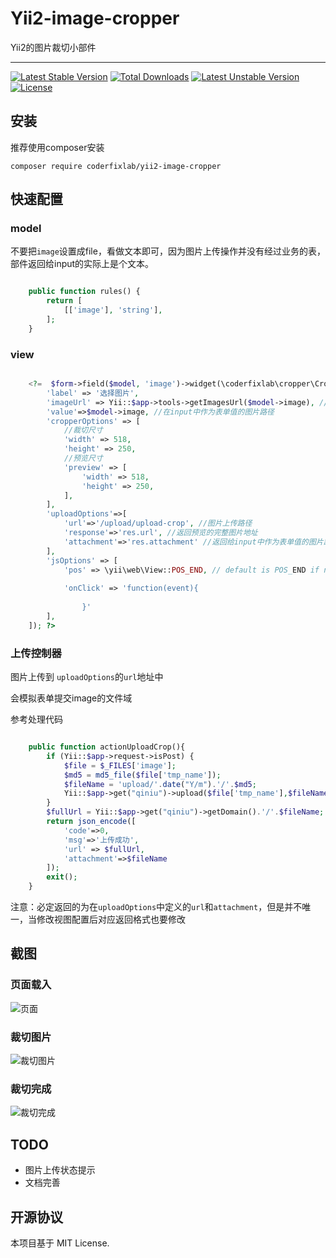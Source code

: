 # Yii2-image-cropper
Yii2的图片裁切小部件

-----
[![Latest Stable Version](https://poser.pugx.org/coderfixlab/yii2-image-cropper/v)](//packagist.org/packages/coderfixlab/yii2-image-cropper) [![Total Downloads](https://poser.pugx.org/coderfixlab/yii2-image-cropper/downloads)](//packagist.org/packages/coderfixlab/yii2-image-cropper) [![Latest Unstable Version](https://poser.pugx.org/coderfixlab/yii2-image-cropper/v/unstable)](//packagist.org/packages/coderfixlab/yii2-image-cropper) [![License](https://poser.pugx.org/coderfixlab/yii2-image-cropper/license)](//packagist.org/packages/coderfixlab/yii2-image-cropper)
## 安装

推荐使用composer安装

```shell
composer require coderfixlab/yii2-image-cropper
```

## 快速配置 


### model

不要把`image`设置成file，看做文本即可，因为图片上传操作并没有经过业务的表，部件返回给input的实际上是个文本。

```php

    public function rules() {
        return [
            [['image'], 'string'],
        ];
    }

```

### view

```php

    <?=  $form->field($model, 'image')->widget(\coderfixlab\cropper\Cropper::className(), [
        'label' => '选择图片',
        'imageUrl' => Yii::$app->tools->getImagesUrl($model->image), //页面展示的图片路径
        'value'=>$model->image, //在input中作为表单值的图片路径
        'cropperOptions' => [
            //裁切尺寸
            'width' => 518, 
            'height' => 250, 
            //预览尺寸
            'preview' => [
                'width' => 518, 
                'height' => 250,
            ],
        ],
        'uploadOptions'=>[
            'url'=>'/upload/upload-crop', //图片上传路径
            'response'=>'res.url', //返回预览的完整图片地址
            'attachment'=>'res.attachment' //返回给input中作为表单值的图片路径
        ],
        'jsOptions' => [
            'pos' => \yii\web\View::POS_END, // default is POS_END if not specified
          
            'onClick' => 'function(event){ 
                    
                }'
        ],
    ]); ?>

```

### 上传控制器

图片上传到 `uploadOptions`的`url`地址中

会模拟表单提交image的文件域

参考处理代码

```php

    public function actionUploadCrop(){
        if (Yii::$app->request->isPost) {
            $file = $_FILES['image'];
            $md5 = md5_file($file['tmp_name']);
            $fileName = 'upload/'.date("Y/m").'/'.$md5;
            Yii::$app->get("qiniu")->upload($file['tmp_name'],$fileName);
        }
        $fullUrl = Yii::$app->get("qiniu")->getDomain().'/'.$fileName;
        return json_encode([
            'code'=>0,
            'msg'=>'上传成功',
            'url' => $fullUrl,
            'attachment'=>$fileName
        ]);
        exit();
    }


```

注意：必定返回的为在`uploadOptions`中定义的`url`和`attachment`，但是并不唯一，当修改视图配置后对应返回格式也要修改



## 截图


### 页面载入
![页面](https://img-blog.csdnimg.cn/20200710135631425.png?x-oss-process=image/watermark,type_ZmFuZ3poZW5naGVpdGk,shadow_10,text_aHR0cHM6Ly9ibG9nLmNzZG4ubmV0L2RpYW5kaWFueGl5dQ==,size_16,color_FFFFFF,t_70) 

### 裁切图片

![裁切图片](https://img-blog.csdnimg.cn/20200710135740746.png?x-oss-process=image/watermark,type_ZmFuZ3poZW5naGVpdGk,shadow_10,text_aHR0cHM6Ly9ibG9nLmNzZG4ubmV0L2RpYW5kaWFueGl5dQ==,size_16,color_FFFFFF,t_70)

### 裁切完成

![裁切完成](https://img-blog.csdnimg.cn/2020071013581885.png?x-oss-process=image/watermark,type_ZmFuZ3poZW5naGVpdGk,shadow_10,text_aHR0cHM6Ly9ibG9nLmNzZG4ubmV0L2RpYW5kaWFueGl5dQ==,size_16,color_FFFFFF,t_70)


## TODO

 - 图片上传状态提示
 - 文档完善

## 开源协议

本项目基于 MIT License.